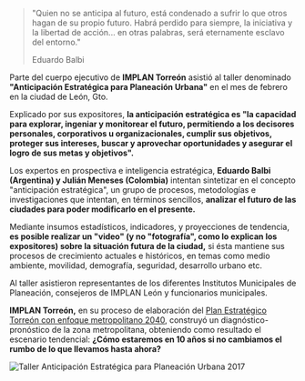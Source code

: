 
>"Quien no se anticipa al futuro, está condenado a sufrir lo que otros hagan de su propio futuro. Habrá perdido para siempre, la iniciativa y la libertad de acción... en otras palabras, será eternamente esclavo del entorno."
>
>Eduardo Balbi

Parte del cuerpo ejecutivo de **IMPLAN Torreón** asistió al taller denominado **"Anticipación Estratégica para Planeación Urbana"** en el mes de febrero en la ciudad de León, Gto.

Explicado por sus expositores, **la anticipación estratégica es "la capacidad para explorar, ingeniar y monitorear el futuro, permitiendo a los decisores personales, corporativos u organizacionales, cumplir sus objetivos, proteger sus intereses, buscar y aprovechar oportunidades y asegurar el logro de sus metas y objetivos".**

Los expertos en prospectiva e inteligencia estratégica, **Eduardo Balbi (Argentina) y Julián Meneses (Colombia)** intentan sintetizar en el concepto "anticipación estratégica", un grupo de procesos, metodologías e investigaciones que intentan, en términos sencillos, **analizar el futuro de las ciudades para poder modificarlo en el presente.**

Mediante insumos estadísticos, indicadores, y proyecciones de tendencia, **es posible realizar un "video" (y no "fotografía", como lo explican los expositores) sobre la situación futura de la ciudad,** si ésta mantiene sus procesos de crecimiento actuales e históricos, en temas como medio ambiente, movilidad, demografía, seguridad, desarrollo urbano etc.

Al taller asistieron representantes de los diferentes Institutos Municipales de Planeación, consejeros de IMPLAN León y funcionarios municipales.

**IMPLAN Torreón,** en su proceso de elaboración del [Plan Estratégico Torreón con enfoque metropolitano 2040](../pet/indice.html), construyó un diagnóstico-pronóstico de la zona metropolitana, obteniendo como resultado el escenario tendencial: **¿Cómo estaremos en 10 años si no cambiamos el rumbo de lo que llevamos hasta ahora?**

<img class="img-responsive" src="2017-03-07-taller-anticipacion-estrategica-para-la-planeacion-urbana/taller.jpg" alt="Taller Anticipación Estratégica para Planeación Urbana 2017">
